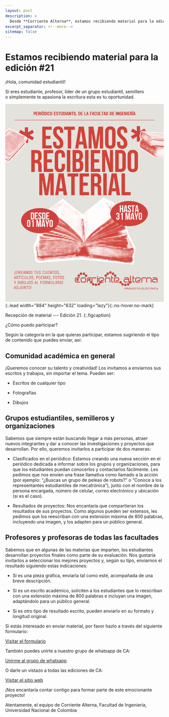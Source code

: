 ```yaml
---
layout: post
description: > 
  Desde **Corriente Alterna**, estamos recibiendo material para la edición #21. Invitamos a estudiantes, profesores, grupos estudiantiles, semilleros y apasionados por la escritura a participar enviando escritos, fotografías, dibujos, resultados de proyectos o clasificados para nuestra nueva sección. Los profesores también pueden compartir los mejores trabajos de sus estudiantes. Todo el material debe ser enviado a través de nuestro formulario oficial. ¡Anímate a ser parte de este emocionante proyecto!
excerpt_separator: <!--more-->
sitemap: false
---
```


# Estamos recibiendo material para la edición #21  

¡Hola, comunidad estudiantil! 
 
Si eres estudiante, profesor, líder de un grupo estudiantil, semillero o simplemente te apasiona la escritura esta es tu oportunidad.

![](/assets\img\publicaciones\recepcion_material.png){:.lead width="884" height="632" loading="lazy"}{:.no-hover.no-mark}

Recepción de material --- Edición 21.
{:.figcaption} 

¿Cómo puedo participar?

Según la categoría en la que quieras participar, estamos sugiriendo el tipo de contenido que puedes enviar, así:

## Comunidad académica en general 

¡Queremos conocer su talento y creatividad! Los invitamos a enviarnos sus escritos y trabajos, sin importar el tema. Pueden ser:

- Escritos de cualquier tipo

- Fotografías

- Dibujos

## Grupos estudiantiles, semilleros y organizaciones 

Sabemos que siempre están buscando llegar a más personas, atraer nuevos integrantes y dar a conocer las investigaciones y proyectos que desarrollan. Por ello, queremos invitarlos a participar de dos maneras:

- Clasificados en el periódico: Estamos creando una nueva sección en el periódico dedicada a informar sobre los grupos y organizaciones, para que los estudiantes puedan conocerlos y contactarlos fácilmente. Les pedimos que nos envíen una frase llamativa como llamado a la acción (por ejemplo: “¿Buscas un grupo de peleas de robots?” o “Conoce a los representantes estudiantiles de mecatrónica”), junto con el nombre de la persona encargada, número de celular, correo electrónico y ubicación (si es el caso).

- Resultados de proyectos: Nos encantaría que compartieran los resultados de sus proyectos. Como algunos pueden ser extensos, les pedimos que los reescriban con una extensión máxima de 800 palabras, incluyendo una imagen, y los adapten para un público general.

## Profesores y profesoras de todas las facultades

Sabemos que en algunas de las materias que imparten, los estudiantes desarrollan proyectos finales como parte de su evaluación. Nos gustaría invitarlos a seleccionar los mejores proyectos y, según su tipo, enviarnos el resultado siguiendo estas indicaciones:

- Si es una pieza gráfica, enviarla tal como esté, acompañada de una breve descripción.

- Si es un escrito académico, soliciten a los estudiantes que lo reescriban con una extensión máxima de 800 palabras e incluyan una imagen, adaptándolo para un público general.

- Si es otro tipo de resultado escrito, pueden enviarlo en su formato y longitud original. 

Si estás interesado en envíar material, por favor hazlo a través del siguiente formulario:

[Visitar el formulario](https://forms.gle/NFmECgkruNKBLbUb7 "Ir al forms")

También puedes unirte a nuestro grupo de whatsapp de CA:

[Unirme al grupo de whatsapp](https://chat.whatsapp.com/J5aQjFDKCzB4NenTcCpOD1 "Ir al grupo de whatsapp")

O darle un vistazo a todas las ediciones de CA:

[Visitar el sitio web](https://corrientealterna.github.io/ "Ir al sitio web")

¡Nos encantaría contar contigo para formar parte de este emocionante proyecto!

Atentamente, el equipo de Corriente Alterna, Facultad de Ingeniería, Universidad Nacional de Colombia

